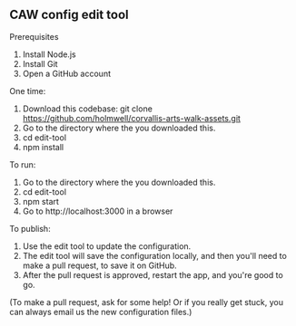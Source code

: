 ## CAW config edit tool

Prerequisites
 1. Install Node.js
 2. Install Git
 3. Open a GitHub account

One time:
 1. Download this codebase: git clone https://github.com/holmwell/corvallis-arts-walk-assets.git
 2. Go to the directory where the you downloaded this.
 3. cd edit-tool
 4. npm install

To run:
 1. Go to the directory where the you downloaded this.
 2. cd edit-tool
 3. npm start
 4. Go to http://localhost:3000 in a browser

To publish:
 1. Use the edit tool to update the configuration.
 2. The edit tool will save the configuration locally, and then you'll need to make a pull request, to save it on GitHub. 
 3. After the pull request is approved, restart the app, and you're good to go.

(To make a pull request, ask for some help! Or if you really get stuck, you can always email us the new configuration files.)
